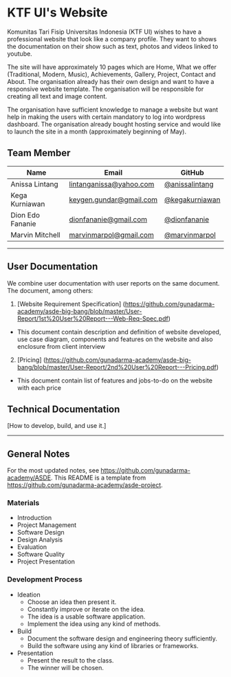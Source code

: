 # KTF UI's Website

Komunitas Tari Fisip Universitas Indonesia (KTF UI) wishes to have a professional website that look like a company profile. They want to shows the documentation on their show such as text, photos and videos linked to youtube. 

The site will have approximately 10 pages which are Home, What we offer (Traditional, Modern, Music), Achievements, Gallery, Project, Contact and About. The organisation already has their own design and want to have a responsive website template. The organisation will be responsible for creating all text and image content. 

The organisation have sufficient knowledge to manage a website but want help in making the users with certain mandatory to log into wordpress dashboard. The organisation already bought hosting service and would like to launch the site in a month (approximately beginning of May).

## Team Member

| Name   | Email              | GitHub |
|--------|--------------------|--------|
| Anissa Lintang | lintanganissa@yahoo.com | [@anissalintang](https://github.com/anissalintang)
| Kega Kurniawan | keygen.gundar@gmail.com | [@kegakurniawan](https://github.com/kegakurniawan)
| Dion Edo Fananie | dionfananie@gmail.com | [@dionfananie](https://github.com/dionfananie)
| Marvin Mitchell | marvinmarpol@gmail.com | [@marvinmarpol](https://github.com/marvinmarpol)

--------------------------------------------------

## User Documentation

We combine user documentation with user reports on the same document. The document, among others:

1. [Website Requirement Specification] (https://github.com/gunadarma-academy/asde-big-bang/blob/master/User-Report/1st%20User%20Report---Web-Req-Spec.pdf)
* This document contain description and definition of website developed, use case diagram, components and features on the website and also enclosure from client interview
2. [Pricing] (https://github.com/gunadarma-academy/asde-big-bang/blob/master/User-Report/2nd%20User%20Report---Pricing.pdf)
* This document contain list of features and jobs-to-do on the website with each price

## Technical Documentation

[How to develop, build, and use it.]

--------------------------------------------------

## General Notes

For the most updated notes, see <https://github.com/gunadarma-academy/ASDE>. This README is a template from <https://github.com/gunadarma-academy/asde-project>.

### Materials

+ Introduction
+ Project Management
+ Software Design
+ Design Analysis
+ Evaluation
+ Software Quality
+ Project Presentation

### Development Process

+ Ideation
  + Choose an idea then present it.
  + Constantly improve or iterate on the idea.
  + The idea is a usable software application.
  + Implement the idea using any kind of methods.
+ Build
  + Document the software design and engineering theory sufficiently.
  + Build the software using any kind of libraries or frameworks.
+ Presentation
  + Present the result to the class.
  + The winner will be chosen.
